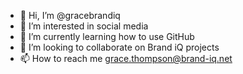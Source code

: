 - 👋 Hi, I’m @gracebrandiq
- 👀 I’m interested in social media
- 🌱 I’m currently learning how to use GitHub
- 💞️ I’m looking to collaborate on Brand iQ projects
- 📫 How to reach me grace.thompson@brand-iq.net 

<!---
gracebrandiq/gracebrandiq is a ✨ special ✨ repository because its `README.md` (this file) appears on your GitHub profile.
You can click the Preview link to take a look at your changes.
--->
